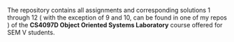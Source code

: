 The repository contains all assignments and corresponding solutions 1 through 12 ( with the exception of 9 and 10, can be found in one of my repos ) of the
**CS4097D Object Oriented Systems Laboratory** course offered for SEM V students.
